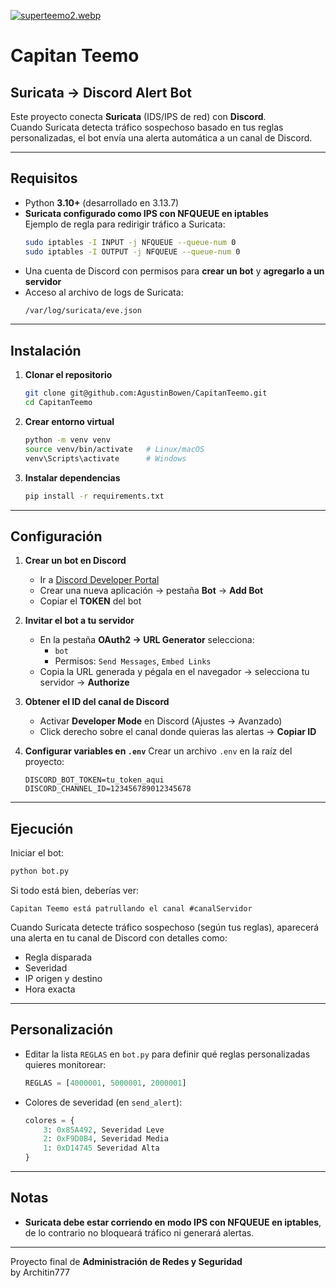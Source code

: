 [![superteemo2.webp](https://i.postimg.cc/5N4ZWXrk/superteemo2.webp)](https://postimg.cc/jC18zStz)

# Capitan Teemo
## Suricata → Discord Alert Bot

Este proyecto conecta **Suricata** (IDS/IPS de red) con **Discord**.  
Cuando Suricata detecta tráfico sospechoso basado en tus reglas personalizadas, el bot envía una alerta automática a un canal de Discord.

---

## Requisitos

- Python **3.10+** (desarrollado en 3.13.7)
- **Suricata configurado como IPS con NFQUEUE en iptables**  
  Ejemplo de regla para redirigir tráfico a Suricata:
  ```bash
  sudo iptables -I INPUT -j NFQUEUE --queue-num 0
  sudo iptables -I OUTPUT -j NFQUEUE --queue-num 0
  ```
- Una cuenta de Discord con permisos para **crear un bot** y **agregarlo a un servidor**
- Acceso al archivo de logs de Suricata:  
  ```bash
  /var/log/suricata/eve.json
  ```

---

## Instalación

1. **Clonar el repositorio**
   ```bash
   git clone git@github.com:AgustinBowen/CapitanTeemo.git
   cd CapitanTeemo
   ```

2. **Crear entorno virtual**
   ```bash
   python -m venv venv
   source venv/bin/activate   # Linux/macOS
   venv\Scripts\activate      # Windows
   ```

3. **Instalar dependencias**
   ```bash
   pip install -r requirements.txt
   ```
---

## Configuración

1. **Crear un bot en Discord**
   - Ir a [Discord Developer Portal](https://discord.com/developers/applications)
   - Crear una nueva aplicación → pestaña **Bot** → **Add Bot**
   - Copiar el **TOKEN** del bot

2. **Invitar el bot a tu servidor**
   - En la pestaña **OAuth2 → URL Generator** selecciona:
     - `bot`
     - Permisos: `Send Messages`, `Embed Links`
   - Copia la URL generada y pégala en el navegador → selecciona tu servidor → **Authorize**

3. **Obtener el ID del canal de Discord**
   - Activar **Developer Mode** en Discord (Ajustes → Avanzado)
   - Click derecho sobre el canal donde quieras las alertas → **Copiar ID**

4. **Configurar variables en `.env`**
   Crear un archivo `.env` en la raíz del proyecto:
   ```env
   DISCORD_BOT_TOKEN=tu_token_aqui
   DISCORD_CHANNEL_ID=123456789012345678
   ```

---

## Ejecución

Iniciar el bot:
```bash
python bot.py
```

Si todo está bien, deberías ver:
```
Capitan Teemo está patrullando el canal #canalServidor
```

Cuando Suricata detecte tráfico sospechoso (según tus reglas), aparecerá una alerta en tu canal de Discord con detalles como:
- Regla disparada
- Severidad
- IP origen y destino
- Hora exacta

---

## Personalización

- Editar la lista `REGLAS` en `bot.py` para definir qué reglas personalizadas quieres monitorear:
  ```python
  REGLAS = [4000001, 5000001, 2000001]
  ```

- Colores de severidad (en `send_alert`):
  ```python
  colores = {
      3: 0x85A492, Severidad Leve
      2: 0xF9D0B4, Severidad Media
      1: 0xD14745 Severidad Alta
  }
  ```

---

## Notas

- **Suricata debe estar corriendo en modo IPS con NFQUEUE en iptables**, de lo contrario no bloqueará tráfico ni generará alertas.  


---


Proyecto final de **Administración de Redes y Seguridad**  
by Architin777
